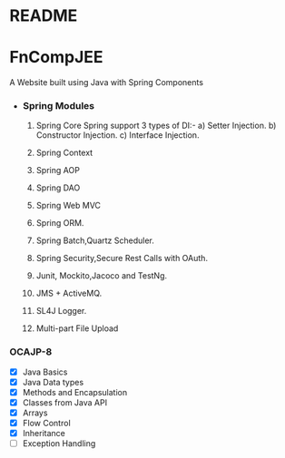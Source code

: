 # README

# FnCompJEE
A Website built using Java with Spring Components


- ### Spring Modules
	1) Spring Core
	Spring support 3 types of DI:-
		a) Setter Injection.
		b) Constructor Injection.
		c) Interface Injection.
	
	2) Spring Context
	3) Spring AOP
	4) Spring DAO
	5) Spring Web MVC
	6) Spring ORM.
	7) Spring Batch,Quartz Scheduler.
	8) Spring Security,Secure Rest Calls with OAuth.
	9) Junit, Mockito,Jacoco and TestNg.
	10) JMS + ActiveMQ.
	11) SL4J Logger.
	12) Multi-part File Upload
	
	
### OCAJP-8

- [x] Java Basics
- [x] Java Data types
- [x] Methods and Encapsulation
- [x] Classes from Java API 
- [x] Arrays
- [x] Flow Control
- [x] Inheritance
- [ ] Exception Handling